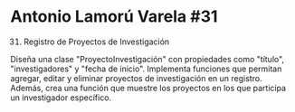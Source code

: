 # Antonio Lamorú Varela #31
31.	Registro de Proyectos de Investigación

Diseña una clase "ProyectoInvestigación" con propiedades como "título", "investigadores" y "fecha de inicio".
Implementa funciones que permitan agregar, editar y eliminar proyectos de investigación en un registro.
Además, crea una función que muestre los proyectos en los que participa un investigador específico.
